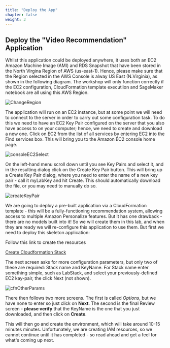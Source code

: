 ```yaml
---
title: "Deploy the App"
chapter: false
weight: 3
---
```

## Deploy the "Video Recommendation" Application

Whilst this application could be deployed anywhere, it uses both an EC2 Amazon Machine Image (AMI) and RDS Snapshot that have been stored in the North Virgina Region of AWS (us-east-1). Hence, please make sure that the Region selected in the AWS Console is alway US East (N.Virginia), as shown in the following diagram. The workshop will only function correctly if the EC2 configuration, CloudFormation template executiion and SageMaker notebook are all using this AWS Region.

![ChangeRegion](/images/changeRegion.png)

The application will run on an EC2 instance, but at some point we will need to connect to the server in order to carry out some configuration task. To do this we need to have an EC2 Key Pair configured on the server that you also have access to on your computer; hence, we need to create and download a new one. Click on EC2 from the list of all services by entering EC2 into the Find services box. This will bring you to the Amazon EC2 console home page.

![consoleEC2Select](/images/consoleEC2Select.png)

On the left-hand menu scroll down until you see Key Pairs and select it, and in the resulting dialog click on the Create Key Pair button. This will bring up a Create Key Pair dialog, where you need to enter the name of a new key pair - call it myLabKey and hit Create. This should automatically download the file, or you may need to manually do so.

![createKeyPair](/images/createKeyPair.png)


We are going to deploy a pre-built application via a CloudFormation template - this will be a fully-functioning recommendation system, allowing access to multiple Amazon Personalize features. But it has one drawback - there are no models built into it! So we will create them in this lab, and when they are ready we will re-configure this application to use them. But first we need to deploy this skeleton application: 

Follow this link to create the resources

[Create Cloudformation Stack](https://console.aws.amazon.com/cloudformation/home#/stacks/new?stackName=LabStack&region=us-east-1&templateURL=https://mrtdomshare.s3.amazonaws.com/cloudformation_template.yml)

The next screen asks for more configuration parameters, but only two of these are required: Stack name and KeyName. For Stack name enter something simple, such as LabStack, and select your previously-defined EC2 kay-pair, the click Next (not shown).

![cfnOtherParams](/images/cfnOtherParams.png)

There then follows two more screens. The first is called _Options_, but we have none to enter so just click on **Next**. The second is the final Review screen - **please verify** that the KeyName is the one that you just downloaded, and then click on **Create**. 

This will then go and create the environment, which will take around 10-15 minutes minutes. Unfortunately, we are creating IAM resources, so we cannot continue until it has completed - so read ahead and get a feel for what's coming up next.

